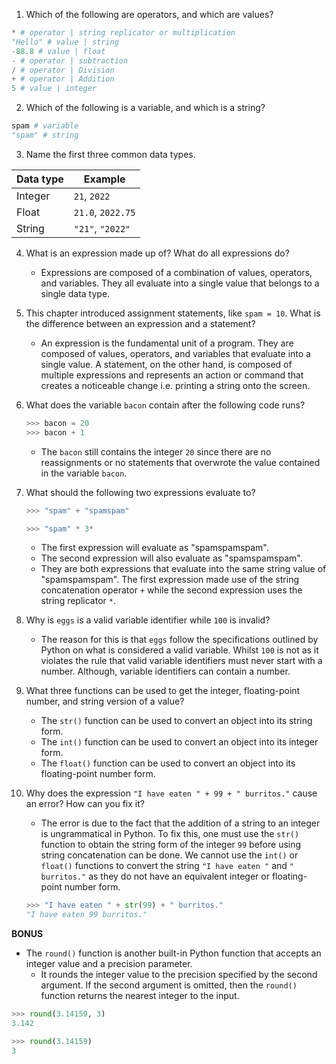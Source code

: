 1. Which of the following are operators, and which are values?
```python
* # operator | string replicator or multiplication
"Hello" # value | string
-88.8 # value | float
- # operator | subtraction
/ # operator | Division
+ # operator | Addition
5 # value | integer
```

2. Which of the following is a variable, and which is a string?
```python
spam # variable
"spam" # string
```

3. Name the first three common data types.

| Data type | Example    |
| ----------| ---------- |
| Integer   | `21`, `2022`    | 
| Float | `21.0`, `2022.75`   |
| String | `"21"`, `"2022"`  |

4. What is an expression made up of? What do all expressions do?
	- Expressions are composed of a combination of values, operators, and variables. They all evaluate into a single value that belongs to a single data type.

5. This chapter introduced assignment statements, like `spam = 10`. What is the difference between an expression and a statement?
	- An expression is the fundamental unit of a program. They are composed of values, operators, and variables that evaluate into a single value. A statement, on the other hand, is composed of multiple expressions and represents an action or command that creates a noticeable change i.e. printing a string onto the screen.

6. What does the variable `bacon` contain after the following code runs?
	```python
	>>> bacon = 20
	>>> bacon + 1
	```
	- The `bacon` still contains the integer `20` since there are no reassignments or no statements that overwrote the value contained in the variable `bacon`.

7. What should the following two expressions evaluate to?
	```python
	>>> "spam" + "spamspam"

	>>> "spam" * 3*
	```
	- The first expression will evaluate as "spamspamspam".
	- The second expression will also evaluate as "spamspamspam".
	- They are both expressions that evaluate into the same string value of "spamspamspam". The first expression made use of the string concatenation operator `+` while the second expression uses the string replicator `*`.

8. Why is `eggs` is a valid variable identifier while `100` is invalid?
	- The reason for this is that `eggs` follow the specifications outlined by Python on what is considered a valid variable. Whilst `100` is not as it violates the rule that valid variable identifiers must never start with a number. Although, variable identifiers can contain a number.

9. What three functions can be used to get the integer, floating-point number, and string version of a value?
	- The `str()` function can be used to convert an object into its string form.
	- The `int()` function can be used to convert an object into its integer form.
	- The `float()` function can be used to convert an object into its floating-point number form.

10. Why does the expression `"I have eaten " + 99 + " burritos."` cause an error? How can you fix it?
	- The error is due to the fact that the addition of a string to an integer is ungrammatical in Python. To fix this, one must use the `str()` function to obtain the string form of the integer `99` before using string concatenation can be done. We cannot use the `int()` or `float()` functions to convert the string `"I have eaten "` and `" burritos."` as they do not have an equivalent integer or floating-point number form.
	```python
	>>> "I have eaten " + str(99) + " burritos."
	"I have eaten 99 burritos."
	```

**BONUS**
- The `round()` function is another built-in Python function that accepts an integer value and a precision parameter.
	- It rounds the integer value to the precision specified by the second argument. If the second argument is omitted, then the `round()` function returns the nearest integer to the input.
```python
>>> round(3.14159, 3)
3.142

>>> round(3.14159)
3
```